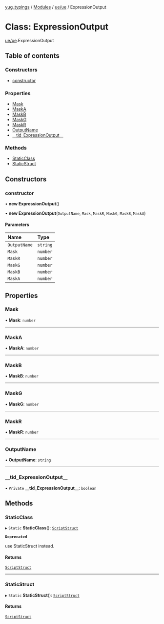 [yug_typings](../README.md) / [Modules](../modules.md) / [ue/ue](../modules/ue_ue.md) / ExpressionOutput

# Class: ExpressionOutput

[ue/ue](../modules/ue_ue.md).ExpressionOutput

## Table of contents

### Constructors

- [constructor](ue_ue.ExpressionOutput.md#constructor)

### Properties

- [Mask](ue_ue.ExpressionOutput.md#mask)
- [MaskA](ue_ue.ExpressionOutput.md#maska)
- [MaskB](ue_ue.ExpressionOutput.md#maskb)
- [MaskG](ue_ue.ExpressionOutput.md#maskg)
- [MaskR](ue_ue.ExpressionOutput.md#maskr)
- [OutputName](ue_ue.ExpressionOutput.md#outputname)
- [\_\_tid\_ExpressionOutput\_\_](ue_ue.ExpressionOutput.md#__tid_expressionoutput__)

### Methods

- [StaticClass](ue_ue.ExpressionOutput.md#staticclass)
- [StaticStruct](ue_ue.ExpressionOutput.md#staticstruct)

## Constructors

### constructor

• **new ExpressionOutput**()

• **new ExpressionOutput**(`OutputName`, `Mask`, `MaskR`, `MaskG`, `MaskB`, `MaskA`)

#### Parameters

| Name | Type |
| :------ | :------ |
| `OutputName` | `string` |
| `Mask` | `number` |
| `MaskR` | `number` |
| `MaskG` | `number` |
| `MaskB` | `number` |
| `MaskA` | `number` |

## Properties

### Mask

• **Mask**: `number`

___

### MaskA

• **MaskA**: `number`

___

### MaskB

• **MaskB**: `number`

___

### MaskG

• **MaskG**: `number`

___

### MaskR

• **MaskR**: `number`

___

### OutputName

• **OutputName**: `string`

___

### \_\_tid\_ExpressionOutput\_\_

• `Private` **\_\_tid\_ExpressionOutput\_\_**: `boolean`

## Methods

### StaticClass

▸ `Static` **StaticClass**(): [`ScriptStruct`](ue_ue.ScriptStruct.md)

**`Deprecated`**

use StaticStruct instead.

#### Returns

[`ScriptStruct`](ue_ue.ScriptStruct.md)

___

### StaticStruct

▸ `Static` **StaticStruct**(): [`ScriptStruct`](ue_ue.ScriptStruct.md)

#### Returns

[`ScriptStruct`](ue_ue.ScriptStruct.md)
